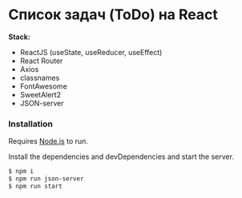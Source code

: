 # Список задач (ToDo) на React

**Stack:**
- ReactJS (useState, useReducer, useEffect)
- React Router
- Axios
- classnames
- FontAwesome
- SweetAlert2
- JSON-server

### Installation

Requires [Node.js](https://nodejs.org/) to run.

Install the dependencies and devDependencies and start the server.

```sh
$ npm i
$ npm run json-server
$ npm run start
```
